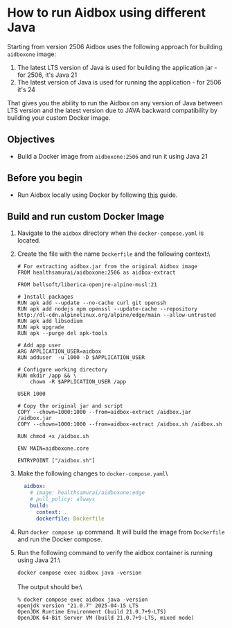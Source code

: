 # How to run Aidbox using different Java

Starting from version 2506 Aidbox uses the following approach for building `aidboxone` image:

1. The latest LTS version of Java is used for building the application jar - for 2506, it's Java 21
2. The latest version of Java is used for running the application - for 2506 it's 24

That gives you the ability to run the Aidbox on any version of Java between LTS version and the latest version due to JAVA backward compatibility by building your custom Docker image.

## Objectives <a href="#objectives" id="objectives"></a>

* Build a Docker image from `aidboxone:2506` and run it using Java 21

## Before you begin <a href="#before-you-begin" id="before-you-begin"></a>

* Run Aidbox locally using Docker by following [this](../../getting-started/run-aidbox-locally.md) guide.

## Build and run custom Docker Image

1. Navigate to the `aidbox` directory when the `docker-compose.yaml` is located.
2.  Create the file with the name `Dockerfile` and the following context:\\

    ```docker
    # For extracting aidbox.jar from the original Aidbox image
    FROM healthsamurai/aidboxone:2506 as aidbox-extract

    FROM bellsoft/liberica-openjre-alpine-musl:21

    # Install packages
    RUN apk add --update --no-cache curl git openssh
    RUN apk add nodejs npm openssl --update-cache --repository http://dl-cdn.alpinelinux.org/alpine/edge/main --allow-untrusted
    RUN apk add libsodium
    RUN apk upgrade
    RUN apk --purge del apk-tools

    # Add app user
    ARG APPLICATION_USER=aidbox
    RUN adduser  -u 1000 -D $APPLICATION_USER

    # Configure working directory
    RUN mkdir /app && \
        chown -R $APPLICATION_USER /app

    USER 1000

    # Copy the original jar and script
    COPY --chown=1000:1000 --from=aidbox-extract /aidbox.jar /aidbox.jar
    COPY --chown=1000:1000 --from=aidbox-extract /aidbox.sh /aidbox.sh

    RUN chmod +x /aidbox.sh

    ENV MAIN=aidboxone.core

    ENTRYPOINT ["/aidbox.sh"]
    ```
3.  Make the following changes to `docker-compose.yaml`\


    ```yaml
      aidbox:
        # image: healthsamurai/aidboxone:edge
        # pull_policy: always
        build:
          context: .
          dockerfile: Dockerfile
    ```
4. Run `docker compose up` command. It will build the image from `Dockerfile` and run the Docker compose.
5.  Run the following command to verify the aidbox container is running using Java 21:\\

    `docker compose exec aidbox java -version`\
    \
    The output should be:\\

    ```
    % docker compose exec aidbox java -version         
    openjdk version "21.0.7" 2025-04-15 LTS
    OpenJDK Runtime Environment (build 21.0.7+9-LTS)
    OpenJDK 64-Bit Server VM (build 21.0.7+9-LTS, mixed mode)
    ```
